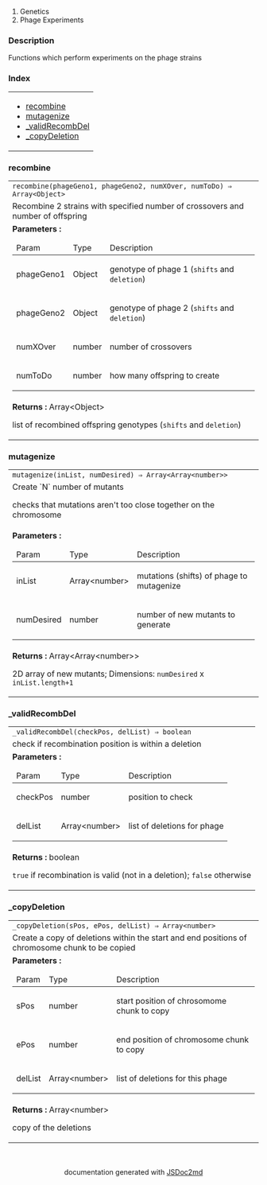   <ol class="breadcrumb">
    <li>Genetics</li>
  <li>Phage Experiments</li>
</ol>
  <p class="comment">
    <h3>Description</h3>
  </p>
  <p class="comment">
    Functions which perform experiments on the phage strains
  </p>
<section>
  <h3 id="index">Index</h3>
  <table class="table table-sm table-bordered index-table">
    <tbody>
      <tr>
        <td class="col-md-4">
          <ul class="index-list">
<li>
                <a href="#module_Phage Experiments.recombine">recombine</a>
              </li>
<li>
                <a href="#module_Phage Experiments.mutagenize">mutagenize</a>
              </li>
<li>
                <a href="#module_Phage Experiments.._validRecombDel">_validRecombDel</a>
              </li>
<li>
                <a href="#module_Phage Experiments.._copyDeletion">_copyDeletion</a>
              </li>
          </ul>
        </td>
      </tr>
    </tbody>
  </table>
</section>
      <section>
  <a name="module_Phage Experiments.recombine"></a>
<h3 id=recombine>recombine</h3>
<table class="table table-sm table-bordered">
  <tbody>
    <tr>
      <td class="col-md-4"><code>recombine(phageGeno1, phageGeno2, numXOver, numToDo) ⇒ Array&lt;Object&gt;</code></td>
    </tr>
<tr>
        <td class="col-md-4"><div class="io-description">Recombine 2 strains with specified number of crossovers and number of offspring</div></td>
      </tr>
<tr>
      <td class="col-md-4">
<div class="io-description">
        <b>Parameters :</b> <table class="params">
<thead>
  <tr>
<td>Param</td>
<td>Type</td>
<td>Description</td>
</tr>
</thead>
<tbody>
<tr>
    <td>phageGeno1</td><td>Object</td><td><p>genotype of phage 1 (<code>shifts</code> and <code>deletion</code>)</p>
</td>
  </tr><tr>
    <td>phageGeno2</td><td>Object</td><td><p>genotype of phage 2 (<code>shifts</code> and <code>deletion</code>)</p>
</td>
  </tr><tr>
    <td>numXOver</td><td>number</td><td><p>number of crossovers</p>
</td>
  </tr><tr>
    <td>numToDo</td><td>number</td><td><p>how many offspring to create</p>
</td>
  </tr></tbody>
</table>
</div>
</td>
      </tr>
<tr>
      <td class="col-md-4">
<div class="io-description"><b>Returns : </b> Array&lt;Object&gt;    <div class="io-description">
    <p>list of recombined offspring genotypes (<code>shifts</code> and <code>deletion</code>)</p>
</div>
</div>
</td>
    </tr>
</tbody>
  </table>
</section>
      <section>
  <a name="module_Phage Experiments.mutagenize"></a>
<h3 id=mutagenize>mutagenize</h3>
<table class="table table-sm table-bordered">
  <tbody>
    <tr>
      <td class="col-md-4"><code>mutagenize(inList, numDesired) ⇒ Array&lt;Array&lt;number&gt;&gt;</code></td>
    </tr>
<tr>
        <td class="col-md-4"><div class="io-description">Create `N` number of mutants

checks that mutations aren't too close together on the chromosome</div></td>
      </tr>
<tr>
      <td class="col-md-4">
<div class="io-description">
        <b>Parameters :</b> <table class="params">
<thead>
  <tr>
<td>Param</td>
<td>Type</td>
<td>Description</td>
</tr>
</thead>
<tbody>
<tr>
    <td>inList</td><td>Array&lt;number&gt;</td><td><p>mutations (shifts) of phage to mutagenize</p>
</td>
  </tr><tr>
    <td>numDesired</td><td>number</td><td><p>number of new mutants to generate</p>
</td>
  </tr></tbody>
</table>
</div>
</td>
      </tr>
<tr>
      <td class="col-md-4">
<div class="io-description"><b>Returns : </b> Array&lt;Array&lt;number&gt;&gt;    <div class="io-description">
    <p>2D array of new mutants;
Dimensions: <code>numDesired</code> x <code>inList.length+1</code></p>
</div>
</div>
</td>
    </tr>
</tbody>
  </table>
</section>
      <section>
  <a name="module_Phage Experiments.._validRecombDel"></a>
<h3 class="text-info" id=_validRecombDel>_validRecombDel</h3>
<table class="table table-sm table-bordered">
  <tbody>
    <tr>
      <td class="col-md-4"><code>_validRecombDel(checkPos, delList) ⇒ boolean</code></td>
    </tr>
<tr>
        <td class="col-md-4"><div class="io-description">check if recombination position is within a deletion</div></td>
      </tr>
<tr>
      <td class="col-md-4">
<div class="io-description">
        <b>Parameters :</b> <table class="params">
<thead>
  <tr>
<td>Param</td>
<td>Type</td>
<td>Description</td>
</tr>
</thead>
<tbody>
<tr>
    <td>checkPos</td><td>number</td><td><p>position to check</p>
</td>
  </tr><tr>
    <td>delList</td><td>Array&lt;number&gt;</td><td><p>list of deletions for phage</p>
</td>
  </tr></tbody>
</table>
</div>
</td>
      </tr>
<tr>
      <td class="col-md-4">
<div class="io-description"><b>Returns : </b> boolean    <div class="io-description">
    <p><code>true</code> if recombination is valid (not in a deletion); <code>false</code> otherwise</p>
</div>
</div>
</td>
    </tr>
</tbody>
  </table>
</section>
      <section>
  <a name="module_Phage Experiments.._copyDeletion"></a>
<h3 class="text-info" id=_copyDeletion>_copyDeletion</h3>
<table class="table table-sm table-bordered">
  <tbody>
    <tr>
      <td class="col-md-4"><code>_copyDeletion(sPos, ePos, delList) ⇒ Array&lt;number&gt;</code></td>
    </tr>
<tr>
        <td class="col-md-4"><div class="io-description">Create a copy of deletions within the start and end positions of
chromosome chunk to be copied</div></td>
      </tr>
<tr>
      <td class="col-md-4">
<div class="io-description">
        <b>Parameters :</b> <table class="params">
<thead>
  <tr>
<td>Param</td>
<td>Type</td>
<td>Description</td>
</tr>
</thead>
<tbody>
<tr>
    <td>sPos</td><td>number</td><td><p>start position of chrosomome chunk to copy</p>
</td>
  </tr><tr>
    <td>ePos</td><td>number</td><td><p>end position of chromosome chunk to copy</p>
</td>
  </tr><tr>
    <td>delList</td><td>Array&lt;number&gt;</td><td><p>list of deletions for this phage</p>
</td>
  </tr></tbody>
</table>
</div>
</td>
      </tr>
<tr>
      <td class="col-md-4">
<div class="io-description"><b>Returns : </b> Array&lt;number&gt;    <div class="io-description">
    <p>copy of the deletions</p>
</div>
</div>
</td>
    </tr>
</tbody>
  </table>
</section>
<section style="margin-top:50px;text-align:center;">
documentation generated with <a href="https://github.com/jsdoc2md/jsdoc-to-markdown/">JSDoc2md</a>
</section>
